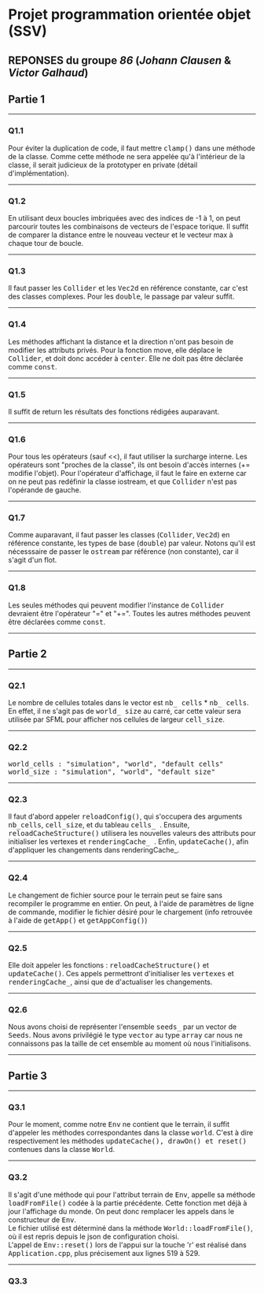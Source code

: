 # Projet programmation orientée objet (SSV)

## REPONSES du groupe *86* (*Johann Clausen* & *Victor Galhaud*)

## Partie 1

**************************************************************
### Q1.1
Pour éviter la duplication de code, il faut mettre <tt>clamp()</tt> dans une méthode de la classe. 
Comme cette méthode ne sera appelée qu'à l'intérieur de la classe, il serait judicieux de la prototyper en private (détail d'implémentation).
**************************************************************
### Q1.2
En utilisant deux boucles imbriquées avec des indices de -1 à 1, on peut parcourir toutes les combinaisons de vecteurs de l'espace torique.
Il suffit de comparer la distance entre le nouveau vecteur et le vecteur max à chaque tour de boucle.
**************************************************************
### Q1.3
Il faut passer les <tt>Collider</tt> et les <tt>Vec2d</tt> en référence constante, car c'est des classes complexes.
Pour les <tt>double</tt>, le passage par valeur suffit.
**************************************************************
### Q1.4
Les méthodes affichant la distance et la direction n'ont pas besoin de modifier les attributs privés.
Pour la fonction move, elle déplace le <tt>Collider</tt>, et doit donc accéder à <tt>center</tt>. Elle ne doit pas être déclarée comme <tt>const</tt>.
**************************************************************
### Q1.5
Il suffit de return les résultats des fonctions rédigées auparavant.
**************************************************************
### Q1.6
Pour tous les opérateurs (sauf <<), il faut utiliser la surcharge interne. Les opérateurs sont "proches de la classe", ils ont besoin d'accès internes (+= modifie l'objet). 
Pour l'opérateur d'affichage, il faut le faire en externe car on ne peut pas redéfinir la classe iostream, et que <tt>Collider</tt> n'est pas l'opérande de gauche.
**************************************************************
### Q1.7
Comme auparavant, il faut passer les classes (<tt>Collider</tt>, <tt>Vec2d</tt>) en référence constante, les types de base (<tt>double</tt>) par valeur.
Notons qu'il est nécesssaire de passer le <tt>ostream</tt> par référence (non constante), car il s'agit d'un flot.
**************************************************************
### Q1.8
Les seules méthodes qui peuvent modifier l'instance de <tt>Collider</tt> devraient être l'opérateur "=" et "+=".
Toutes les autres méthodes peuvent être déclarées comme <tt>const</tt>.
**************************************************************


## Partie 2

**************************************************************
### Q2.1
Le nombre de cellules totales dans le vector est <tt>nb_ cells</tt> * <tt>nb_ cells</tt>.
En effet, il ne s'agit pas de <tt>world_ size</tt> au carré, car cette valeur sera utilisée par SFML pour afficher nos cellules de largeur <tt>cell_size</tt>.
**************************************************************
### Q2.2
<tt> world_cells : "simulation", "world", "default cells" <br>
world_size : "simulation", "world", "default size"</tt>
**************************************************************
### Q2.3
Il faut d'abord appeler <tt>reloadConfig()</tt>, qui s'occupera des arguments <tt>nb_cells</tt>, <tt>cell_size</tt>, et du tableau <tt>cells_ </tt>.
Ensuite, <tt>reloadCacheStructure()</tt> utilisera les nouvelles valeurs des attributs pour initialiser les vertexes et <tt>renderingCache_ </tt>.
Enfin, <tt>updateCache()</tt>, afin d'appliquer les changements dans renderingCache_.
**************************************************************
### Q2.4
Le changement de fichier source pour le terrain peut se faire sans recompiler le programme en entier.
On peut, à l'aide de paramètres de ligne de commande, modifier le fichier désiré pour le chargement (info retrouvée à l'aide de <tt>getApp()</tt> et <tt>getAppConfig()</tt>)
**************************************************************
### Q2.5
Elle doit appeler les fonctions : <tt>reloadCacheStructure()</tt> et <tt>updateCache()</tt>.
Ces appels permettront d'initialiser les <tt>vertexes</tt> et <tt>renderingCache_</tt>, ainsi que de d'actualiser les changements.
**************************************************************
### Q2.6 
Nous avons choisi de représenter l'ensemble <tt>seeds_</tt> par un vector de <tt>Seeds</tt>.
Nous avons privilégié le type <tt>vector</tt> au type <tt>array</tt> car nous ne connaissons pas la taille de cet ensemble au moment où nous l'initialisons.
**************************************************************


## Partie 3

**************************************************************
### Q3.1
Pour le moment, comme notre <tt>Env</tt> ne contient que le terrain, il suffit d'appeler les méthodes correspondantes dans la classe <tt>world</tt>. C'est à dire respectivement les méthodes <tt> updateCache(), drawOn() et reset()</tt> contenues dans la classe <tt>World</tt>.
**************************************************************
### Q3.2
Il s'agit d'une méthode qui pour l'attribut terrain de <tt>Env</tt>, appelle sa méthode <tt>loadFromFile()</tt> codée à la partie précédente. Cette fonction met déjà à jour l'affichage du monde. On peut donc remplacer les appels dans le constructeur de <tt>Env</tt>. <br>
Le fichier utilisé est déterminé dans la méthode <tt> World::loadFromFile()</tt>, où il est repris depuis le json de configuration choisi. <br>
L'appel de <tt>Env::reset()</tt> lors de l'appui sur la touche 'r' est réalisé dans <tt> Application.cpp</tt>, plus précisement aux lignes 519 à 529.
**************************************************************
### Q3.3




